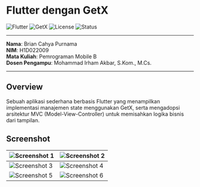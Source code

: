 # Flutter dengan GetX

![Flutter](https://img.shields.io/badge/Flutter-3.3-blue)
![GetX](https://img.shields.io/badge/GetX-4.6-orange)
![License](https://img.shields.io/badge/License-MIT-green)
![Status](https://img.shields.io/badge/Status-Completed-brightgreen)

---

**Nama**: Brian Cahya Purnama  
**NIM**: H1D022009  
**Mata Kuliah**: Pemrograman Mobile B  
**Dosen Pengampu**: Mohammad Irham Akbar, S.Kom., M.Cs.

---

## Overview

Sebuah aplikasi sederhana berbasis Flutter yang menampilkan implementasi manajemen state menggunakan GetX, serta mengadopsi arsitektur MVC (Model-View-Controller) untuk memisahkan logika bisnis dari tampilan.

## Screenshot

| ![Screenshot 1](https://github.com/user-attachments/assets/662f93ee-99ef-4407-8dae-6bd31a90480a) | ![Screenshot 2](https://github.com/user-attachments/assets/f60c3263-afc1-416d-a7ad-2fddda761b33) |
|----------------------------------------------------|----------------------------------------------------|
| ![Screenshot 3](https://github.com/user-attachments/assets/265a9276-60fe-4cd6-9475-e926188b772c) | ![Screenshot 4](https://github.com/user-attachments/assets/daf2819d-9248-44d8-bb62-6105ad7be379) |
| ![Screenshot 5](https://github.com/user-attachments/assets/200bbd7e-1811-45ac-87e5-bd21939d4ee1) | ![Screenshot 6](https://github.com/user-attachments/assets/a5f58229-f4b0-44a1-8cb5-65305d27555c) |
